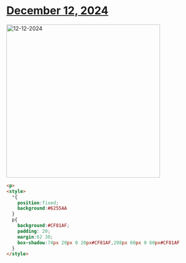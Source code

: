 # [December 12, 2024](https://cssbattle.dev/play/l1GOeycqE5l1dLfB6tEX)

<img src="https://firebasestorage.googleapis.com/v0/b/cssbattleapp.appspot.com/o/user%2Fe6YbeBahWNPT7VpE2rE2p85byxa2%2Ftargets%2Ftarget_NY19hm6@2x.png?alt=media" width="400" alt="12-12-2024" />

```html
<p>
<style>
  *{
    position:fixed;
    background:#6255AA
  }
  p{
    background:#CF81AF;
    padding: 20;
    margin:62 38;
    box-shadow:74px 20px 0 20px#CF81AF,208px 60px 0 60px#CF81AF
  }
</style>
```
